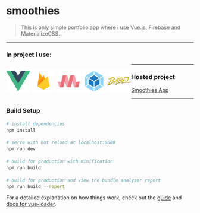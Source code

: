 # smoothies

> This is only simple portfolio app where i use Vue.js, Firebase and MaterializeCSS.

---

### In project i use:
<p style="float: left">
<img src="./icons/vuejs.png" alt="Vue.js" width="64" style="display: inline">
<img src="./icons/firebase.png" alt="Firebase" width="64" style="display: inline">
<img src="./icons/materializecss.png" alt="MaterializeCSS" width="64" style="display: inline">
<img src="./icons/webpack.png" alt="webpack" width="64" style="display: inline">
<img src="./icons/babel.png" alt="babel" width="64" style="display: inline">
</p>

---

### Hosted project

[Smoothies App](https://vuejs-smoothies-d20e5.firebaseapp.com/#/)

---

### Build Setup

``` bash
# install dependencies
npm install

# serve with hot reload at localhost:8080
npm run dev

# build for production with minification
npm run build

# build for production and view the bundle analyzer report
npm run build --report
```

For a detailed explanation on how things work, check out the [guide](http://vuejs-templates.github.io/webpack/) and [docs for vue-loader](http://vuejs.github.io/vue-loader).
